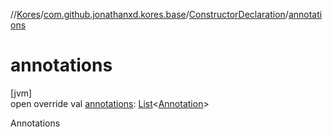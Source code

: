 //[Kores](../../../index.md)/[com.github.jonathanxd.kores.base](../index.md)/[ConstructorDeclaration](index.md)/[annotations](annotations.md)

# annotations

[jvm]\
open override val [annotations](annotations.md): [List](https://kotlinlang.org/api/latest/jvm/stdlib/kotlin.collections/-list/index.html)<[Annotation](../-annotation/index.md)>

Annotations
